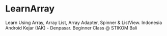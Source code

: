 # LearnArray
Learn Using Array, Array List, Array Adapter, Spinner &amp; ListView. Indonesia Android Kejar (IAK) - Denpasar. Beginner Class @ STIKOM Bali
